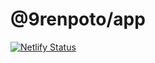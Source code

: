 # @9renpoto/app

[![Netlify Status](https://api.netlify.com/api/v1/badges/35db329d-56d5-4798-aa22-f525a3935ff2/deploy-status)](https://app.netlify.com/sites/9renpoto-app-storyoook/deploys)
